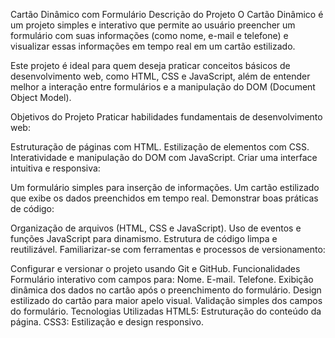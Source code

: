 Cartão Dinâmico com Formulário
Descrição do Projeto
O Cartão Dinâmico é um projeto simples e interativo que permite ao usuário preencher um formulário com suas informações (como nome, e-mail e telefone) e visualizar essas informações em tempo real em um cartão estilizado.

Este projeto é ideal para quem deseja praticar conceitos básicos de desenvolvimento web, como HTML, CSS e JavaScript, além de entender melhor a interação entre formulários e a manipulação do DOM (Document Object Model).

Objetivos do Projeto
Praticar habilidades fundamentais de desenvolvimento web:

Estruturação de páginas com HTML.
Estilização de elementos com CSS.
Interatividade e manipulação do DOM com JavaScript.
Criar uma interface intuitiva e responsiva:

Um formulário simples para inserção de informações.
Um cartão estilizado que exibe os dados preenchidos em tempo real.
Demonstrar boas práticas de código:

Organização de arquivos (HTML, CSS e JavaScript).
Uso de eventos e funções JavaScript para dinamismo.
Estrutura de código limpa e reutilizável.
Familiarizar-se com ferramentas e processos de versionamento:

Configurar e versionar o projeto usando Git e GitHub.
Funcionalidades
Formulário interativo com campos para:
Nome.
E-mail.
Telefone.
Exibição dinâmica dos dados no cartão após o preenchimento do formulário.
Design estilizado do cartão para maior apelo visual.
Validação simples dos campos do formulário.
Tecnologias Utilizadas
HTML5: Estruturação do conteúdo da página.
CSS3: Estilização e design responsivo.
